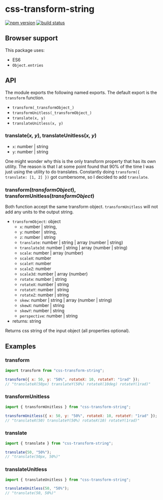 # css-transform-string

[![npm version](https://img.shields.io/npm/v/css-transform-string.svg?style=flat)](https://www.npmjs.com/package/css-transform-string)
[![build status](https://travis-ci.org/asbjornh/css-transform-string.svg?branch=master)](https://travis-ci.org/asbjornh/css-transform-string)

## Browser support

This package uses:

* ES6
* `Object.entries`

## API

The module exports the following named exports. The default export is the `transform` function.

* `transform(_transformObject_)`
* `transformUnitless(_transformObject_)`
* `translate(x, y)`
* `translateUnitless(x, y)`

### translate(_x, y_), translateUnitless(_x, y_)

* `x`: number | string
* `y`: number | string

One might wonder why this is the only transform property that has its own utility. The reason is that I at some point found that 90% of the time I was just using the utility to do translates. Constantly doing `transform({ translate: [1, 2] })` got cumbersome, so I decided to add `translate`.

### transform(_transformObject_), transformUnitless(_transformObject_)

Both function accept the same transform object. `transformUnitless` will not add any units to the output string.

* `transformObject`: object
  * `x`: number | string,
  * `y`: number | string,
  * `z`: number | string
  * `translate`: number | string | array (number | string)
  * `translate3d`: number | string | array (number | string)
  * `scale`: number | array (number)
  * `scaleX`: number
  * `scaleY`: number
  * `scaleZ`: number
  * `scale3d`: number | array (number)
  * `rotate`: number | string
  * `rotateX`: number | string
  * `rotateY`: number | string
  * `rotateZ`: number | string
  * `skew`: number | string | array (number | string)
  * `skewX`: number | string
  * `skewY`: number | string
  * `perspective`: number | string
* returns: string

Returns css string of the input object (all properties optional).

## Examples

### transform

```js
import transform from "css-transform-string";

transform({ x: 50, y: "50%", rotateX: 10, rotateY: "1rad" });
// "translateX(50px) translateY(50%) rotateX(10deg) rotateY(1rad)"
```

### transformUnitless

```js
import { transformUnitless } from "css-transform-string";

transformUnitless({ x: 50, y: "50%", rotateX: 10, rotateY: "1rad" });
// "translateX(50) translateY(50%) rotateX(10) rotateY(1rad)"
```

### translate

```js
import { translate } from "css-transform-string";

translate(50, "50%");
// "translate(50px, 50%)"
```

### translateUnitless

```js
import { translateUnitless } from "css-transform-string";

translateUnitless(50, "50%");
// "translate(50, 50%)"
```
